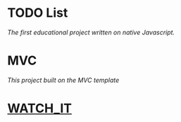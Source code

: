 # TODO List

*The first educational project written on native Javascript.*

# MVC

*This project built on the MVC template*

# [WATCH_IT](https://nick-rashkevich.github.io/to_do_list-modified/)
